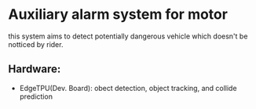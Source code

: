 # Auxiliary alarm system for motor
this system aims to detect potentially dangerous vehicle which doesn't be notticed by rider.

## Hardware:
  * EdgeTPU(Dev. Board): obect detection, object tracking, and collide prediction

